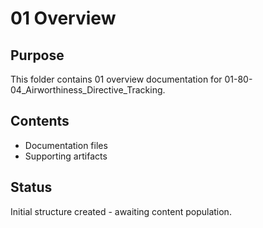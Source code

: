 # 01 Overview

## Purpose
This folder contains 01 overview documentation for 01-80-04_Airworthiness_Directive_Tracking.

## Contents
- Documentation files
- Supporting artifacts

## Status
Initial structure created - awaiting content population.
